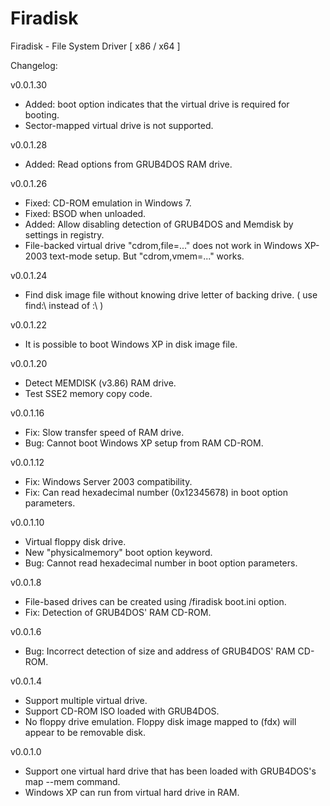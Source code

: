 # Firadisk
Firadisk - File System Driver [ x86 / x64 ]

Changelog:

v0.0.1.30
- Added: boot option indicates that the virtual drive is required for booting.
- Sector-mapped virtual drive is not supported.

v0.0.1.28
- Added: Read options from GRUB4DOS RAM drive.

v0.0.1.26
  - Fixed: CD-ROM emulation in Windows 7.
  - Fixed: BSOD when unloaded.
  - Added: Allow disabling detection of GRUB4DOS and Memdisk by settings in registry.
  - File-backed virtual drive "cdrom,file=..." does not work in Windows XP-2003 text-mode setup. But "cdrom,vmem=..." works.

v0.0.1.24
  - Find disk image file without knowing drive letter of backing drive. ( use find:\ instead of <drive letter>:\ )
  
v0.0.1.22
  - It is possible to boot Windows XP in disk image file.

v0.0.1.20
  - Detect MEMDISK (v3.86) RAM drive.
  - Test SSE2 memory copy code.

v0.0.1.16
  - Fix: Slow transfer speed of RAM drive.
  - Bug: Cannot boot Windows XP setup from RAM CD-ROM.

v0.0.1.12
  - Fix: Windows Server 2003 compatibility.
  - Fix: Can read hexadecimal number (0x12345678) in boot option parameters.

v0.0.1.10
  - Virtual floppy disk drive.
  - New "physicalmemory" boot option keyword.
  - Bug: Cannot read hexadecimal number in boot option parameters.

v0.0.1.8
  - File-based drives can be created using /firadisk boot.ini option.
  - Fix: Detection of GRUB4DOS' RAM CD-ROM.

v0.0.1.6
  - Bug: Incorrect detection of size and address of GRUB4DOS' RAM CD-ROM.

v0.0.1.4
  - Support multiple virtual drive.
  - Support CD-ROM ISO loaded with GRUB4DOS.
  - No floppy drive emulation. Floppy disk image mapped to (fdx) will appear to be removable disk.

v0.0.1.0
  - Support one virtual hard drive that has been loaded with GRUB4DOS's map --mem command.
  - Windows XP can run from virtual hard drive in RAM.

